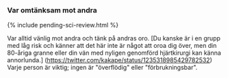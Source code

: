 ### Var omtänksam mot andra

{% include pending-sci-review.html %}

Var alltid vänlig mot andra och tänk på andras oro. [Du kanske är i en grupp med låg risk och känner att det här inte är något att oroa dig över, men din 80-åriga granne eller din vän med nyligen genomförd hjärtkirurgi kan känna annorlunda.] (https://twitter.com/kakape/status/1235318985429782532) Varje person är viktig; ingen är "överflödig" eller "förbrukningsbar".
